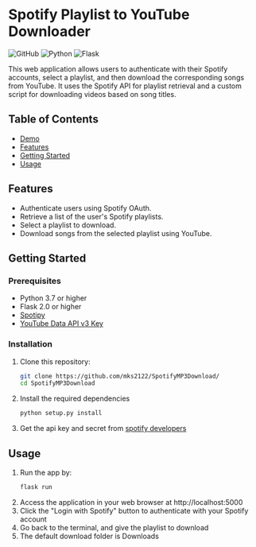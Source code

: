 # Spotify Playlist to YouTube Downloader

![GitHub](https://img.shields.io/github/license/yourusername/your-repo)
![Python](https://img.shields.io/badge/python-v3.7%2B-blue)
![Flask](https://img.shields.io/badge/flask-v2.0%2B-green)

This web application allows users to authenticate with their Spotify accounts, select a playlist, and then download the corresponding songs from YouTube. It uses the Spotify API for playlist retrieval and a custom script for downloading videos based on song titles.

## Table of Contents
- [Demo](#demo)
- [Features](#features)
- [Getting Started](#getting-started)
- [Usage](#usage)


## Features

- Authenticate users using Spotify OAuth.
- Retrieve a list of the user's Spotify playlists.
- Select a playlist to download.
- Download songs from the selected playlist using YouTube.

## Getting Started

### Prerequisites

- Python 3.7 or higher
- Flask 2.0 or higher
- [Spotipy](https://github.com/plamere/spotipy)
- [YouTube Data API v3 Key](https://developers.google.com/youtube/registering_an_application)

### Installation

1. Clone this repository:

   ```bash
   git clone https://github.com/mks2122/SpotifyMP3Download/
   cd SpotifyMP3Download

2. Install the required dependencies
     ```bash
     python setup.py install

3. Get the api key and secret from [spotify developers](https://developer.spotify.com/)

## Usage
1. Run the app by:
      ```bash
      flask run 
2. Access the application in your web browser at http://localhost:5000
3. Click the "Login with Spotify" button to authenticate with your Spotify account
4. Go back to the terminal, and give the playlist to download
5. The default download folder is Downloads

